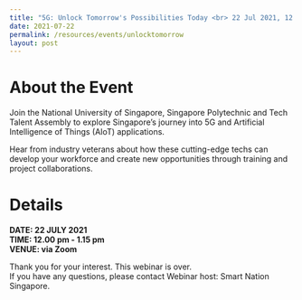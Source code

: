 ```yaml
---
title: "5G: Unlock Tomorrow's Possibilities Today <br> 22 Jul 2021, 12:00 pm"
date: 2021-07-22
permalink: /resources/events/unlocktomorrow
layout: post
---
```

# About the Event
Join the National University of Singapore, Singapore Polytechnic and Tech Talent Assembly to explore Singapore’s journey into 5G and Artificial Intelligence of Things (AIoT) applications.

Hear from industry veterans about how these cutting-edge techs can develop your workforce and create new opportunities through training and project collaborations.

# Details
**DATE: 22 JULY 2021 <br> 
TIME: 12.00 pm - 1.15 pm <br> 
VENUE: via Zoom**



Thank you for your interest. This webinar is over. <br> If you have any questions, please contact Webinar host: Smart Nation Singapore.
